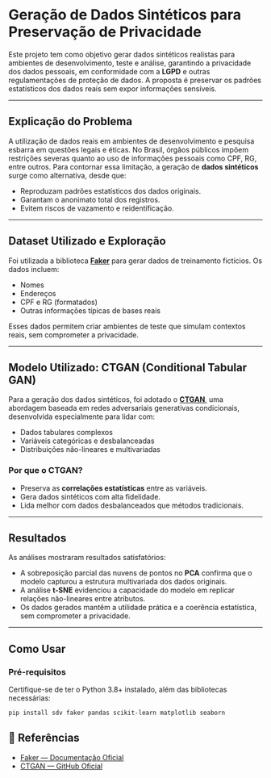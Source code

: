 #  Geração de Dados Sintéticos para Preservação de Privacidade

Este projeto tem como objetivo gerar dados sintéticos realistas para ambientes de desenvolvimento, teste e análise, garantindo a privacidade dos dados pessoais, em conformidade com a **LGPD** e outras regulamentações de proteção de dados. A proposta é preservar os padrões estatísticos dos dados reais sem expor informações sensíveis.

---

## Explicação do Problema

A utilização de dados reais em ambientes de desenvolvimento e pesquisa esbarra em questões legais e éticas. No Brasil, órgãos públicos impõem restrições severas quanto ao uso de informações pessoais como CPF, RG, entre outros. Para contornar essa limitação, a geração de **dados sintéticos** surge como alternativa, desde que:

- Reproduzam padrões estatísticos dos dados originais.
- Garantam o anonimato total dos registros.
- Evitem riscos de vazamento e reidentificação.

---

##  Dataset Utilizado e Exploração

Foi utilizada a biblioteca **[Faker](https://faker.readthedocs.io/en/master/)** para gerar dados de treinamento fictícios. Os dados incluem:

- Nomes
- Endereços
- CPF e RG (formatados)
- Outras informações típicas de bases reais

Esses dados permitem criar ambientes de teste que simulam contextos reais, sem comprometer a privacidade.

---

## Modelo Utilizado: CTGAN (Conditional Tabular GAN)

Para a geração dos dados sintéticos, foi adotado o **[CTGAN](https://github.com/sdv-dev/CTGAN)**, uma abordagem baseada em redes adversariais generativas condicionais, desenvolvida especialmente para lidar com:

- Dados tabulares complexos
- Variáveis categóricas e desbalanceadas
- Distribuições não-lineares e multivariadas

### Por que o CTGAN?
- Preserva as **correlações estatísticas** entre as variáveis.
- Gera dados sintéticos com alta fidelidade.
- Lida melhor com dados desbalanceados que métodos tradicionais.

---

## Resultados

As análises mostraram resultados satisfatórios:

- A sobreposição parcial das nuvens de pontos no **PCA** confirma que o modelo capturou a estrutura multivariada dos dados originais.
- A análise **t-SNE** evidenciou a capacidade do modelo em replicar relações não-lineares entre atributos.
- Os dados gerados mantêm a utilidade prática e a coerência estatística, sem comprometer a privacidade.

---

## Como Usar

### Pré-requisitos

Certifique-se de ter o Python 3.8+ instalado, além das bibliotecas necessárias:

```bash
pip install sdv faker pandas scikit-learn matplotlib seaborn
```

## 📎 Referências

- [Faker — Documentação Oficial](https://faker.readthedocs.io/en/master/)
- [CTGAN — GitHub Oficial](https://github.com/sdv-dev/CTGAN)
